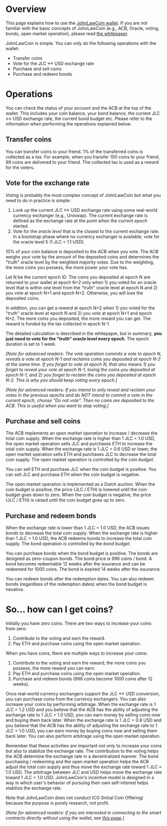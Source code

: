 # Overview

This page explains how to use the [JohnLawCoin wallet](https://xharaken.github.io/john-law-coin/wallet/wallet.html). If you are not familiar with the basic concepts of JohnLawCoin (e.g., ACB, Oracle, voting, bonds, open market operation), please read [the whitepaper](./docs/whitepaper.pdf).

JohnLawCoin is simple. You can only do the following operations with the wallet:

* Transfer coins
* Vote for the JLC <-> USD exchange rate
* Purchase and sell coins
* Purchase and redeem bonds

# Operations

You can check the status of your account and the ACB at the top of the wallet. This includes your coin balance, your bond balance, the current JLC <-> USD exchange rate, the current bond budget etc. Please refer to the information when performing the operations explained below.

## Transfer coins

You can transfer coins to your friend. 1% of the transferred coins is collected as a *tax*. For example, when you transfer 100 coins to your friend, 99 coins are delivered to your friend. The collected tax is used as a reward for the voters.

## Vote for the exchange rate

*Voting* is probably the most complex concept of JohnLawCoin but what you need to do in practice is simple:

1. Look up the current JLC <-> USD exchange rate using some real-world currency exchanger (e.g., Uniswap). The current exchange rate is defined as the exchange rate at the point when the current *epoch* started.
1. Vote for the *oracle level* that is the closest to the current exchange rate. In a bootstrap phase where no currency exchanger is available, vote for the oracle level 5 (1 JLC = 1.1 USD).

10% of your coin balance is deposited to the ACB when you vote. The ACB weighs your vote by the amount of the deposited coins and determines the "truth" oracle level by the weighted majority votes. Due to the weighting, the more coins you possess, the more power your vote has.

Let N be the current epoch ID. The coins you deposited at epoch N are returned to your wallet at epoch N+2 only when 1) you voted for an oracle level that is within one level from the "truth" oracle level at epoch N and 2) you vote at epoch N+1 and epoch N+2. Otherwise, you will lose the deposited coins.

In addition, you can get a *reward* at epoch N+2 when 1) you voted for the "truth" oracle level at epoch N and 2) you vote at epoch N+1 and epoch N+2. The more coins you deposited, the more reward you can get. The reward is funded by the tax collected in epoch N-1.

The detailed calculation is described in the whitepaper, but in summary, **you just need to vote for the "truth" oracle level every epoch**. The epoch duration is set to 1 week.

*[Note for advanced readers: The vote operation commits a vote to epoch N, reveals a vote at epoch N-1 and reclaims coins you deposited at epoch N-2 at the same time. If you forget to vote at epoch N, that also means 1) you forget to reveal your vote at epoch N-1, losing the coins you deposited at epoch N-1, and 2) you forget to reclaim the coins you deposited at epoch N-2. This is why you should keep voting every epoch.]*

*[Note for advanced readers: If you intend to only reveal and reclaim your votes in the previous epochs and do NOT intend to commit a vote in the current epoch, choose "Do not vote". Then no coins are deposited to the ACB. This is useful when you want to stop voting.]*

## Purchase and sell coins

The ACB implements an *open market operation* to increase / decrease the total coin supply. When the exchange rate is higher than 1 JLC = 1.0 USD, the open market operation sells JLC and purchases ETH to increase the total coin supply. When the exchange rate is 1 JLC = 0.6 USD or lower, the open market operation sells ETH and purchases JLC to decrease the total coin supply. The open market operation is controlled by the *coin budget*.

You can sell ETH and purchase JLC when the coin budget is positive. You can sell JLC and purchase ETH when the coin budget is negative.

The open market operation is implemented as a Dutch auction. When the coin budget is positive, the price (JLC / ETH) is lowered until the coin budget goes down to zero. When the coin budget is negative, the price (JLC / ETH) is raised until the coin budget goes up to zero.

## Purchase and redeem bonds

When the exchange rate is lower than 1 JLC = 1.0 USD, the ACB issues *bonds* to decrease the total coin supply. When the exchange rate is higher than 1 JLC = 1.0 USD, the ACB redeems bonds to increase the total coin supply. The bond operation is controlled by the *bond budget*.

You can purchase bonds when the bond budget is positive. The bonds are designed as zero-coupon bonds. The bond price is 996 coins / bond. A bond becomes redeemable 12 weeks after the issurance and can be redeemed for 1000 coins. The bond is expired 14 weeks after the issurance.

You can redeem bonds after the redemption dates. You can also redeem bonds (regardless of the redemption dates) when the bond budget is nevative.

# So... how can I get coins?

Initially you have zero coins. There are two ways to increase your coins from zero:

1. Contribute to the voting and earn the reward.
1. Pay ETH and purchase coins using the open market operation.

When you have coins, there are multiple ways to increase your coins:

1. Contribute to the voting and earn the reward; the more coins you possess, the more reward you can earn.
1. Pay ETH and purchase coins using the open market operation.
1. Purchase and redeem bonds (996 coins become 1000 coins after 12 weeks).

Once real-world currency exchangers support the JLC <-> USD conversion, you can purchase coins from the currency exchangers. You can also increase your coins by performing arbitrage. When the exchange rate is 1 JLC = 1.2 USD and you believe that the ACB has the ability of adjusting the exchange rate to 1 JLC = 1.0 USD, you can earn money by selling coins now and buying them back later. When the exchange rate is 1 JLC = 0.8 USD and you believe that the ACB has the ability of adjusting the exchange rate to 1 JLC = 1.0 USD, you can earn money by buying coins now and selling them back later. You can also perform arbitrage using the open market operation.

Remember that these activities are important not only to increase your coins but also to stabilize the exchange rate. The contribution to the voting helps the ACB determine the exchange rate in a decentralized manner. The bond purchasing / redeeming and the open market operation helps the ACB adjust the total coin supply and thus move the exchange rate toward 1 JLC = 1.0 USD. The arbitrage between JLC and USD helps move the exchange rate toward 1 JLC = 1.0 USD. JohnLawCoin's incentive model is designed in a way in which user's behavior of pursuing their own self-interest helps stabilize the exchange rate.

Note that JohnLawCoin does not conduct ICO (Initial Coin Offering) because the purpose is purely research, not profit.

*[Note for advanced readers: If you are interested in connecting to the smart contracts directly without using the wallet, see [this page](./HowToUseConsole.md).]*
